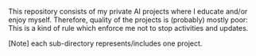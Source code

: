 This repository consists of my private AI projects where I educate and/or enjoy myself.
Therefore, quality of the projects is (probably) mostly poor:
This is a kind of rule which enforce me not to stop activities and updates.

[Note] each sub-directory represents/includes one project.
